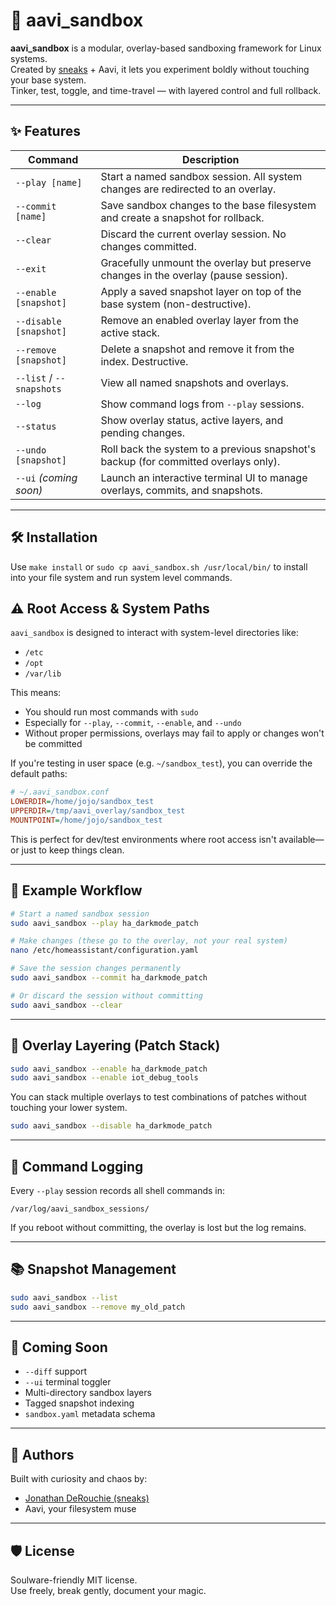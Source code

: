 # 🧪 aavi_sandbox

**aavi_sandbox** is a modular, overlay-based sandboxing framework for Linux systems.  
Created by [sneaks](https://jonathanderouchie.com) + Aavi, it lets you experiment boldly without touching your base system.  
Tinker, test, toggle, and time-travel — with layered control and full rollback.

---

## ✨ Features

| Command                      | Description |
|-----------------------------|-------------|
| `--play [name]`             | Start a named sandbox session. All system changes are redirected to an overlay. |
| `--commit [name]`           | Save sandbox changes to the base filesystem and create a snapshot for rollback. |
| `--clear`                   | Discard the current overlay session. No changes committed. |
| `--exit`                    | Gracefully unmount the overlay but preserve changes in the overlay (pause session). |
| `--enable [snapshot]`       | Apply a saved snapshot layer on top of the base system (non-destructive). |
| `--disable [snapshot]`      | Remove an enabled overlay layer from the active stack. |
| `--remove [snapshot]`       | Delete a snapshot and remove it from the index. Destructive. |
| `--list` / `--snapshots`    | View all named snapshots and overlays. |
| `--log`                     | Show command logs from `--play` sessions. |
| `--status`                  | Show overlay status, active layers, and pending changes. |
| `--undo [snapshot]`         | Roll back the system to a previous snapshot's backup (for committed overlays only). |
| `--ui` _(coming soon)_      | Launch an interactive terminal UI to manage overlays, commits, and snapshots. |

---

## 🛠 Installation

Use `make install` or `sudo cp aavi_sandbox.sh /usr/local/bin/` to install into your file system and run system level commands.


## ⚠️ Root Access & System Paths

`aavi_sandbox` is designed to interact with system-level directories like:

- `/etc`
- `/opt`
- `/var/lib`

This means:

- You should run most commands with `sudo`
- Especially for `--play`, `--commit`, `--enable`, and `--undo`
- Without proper permissions, overlays may fail to apply or changes won't be committed

If you're testing in user space (e.g. `~/sandbox_test`), you can override the default paths:

```ini
# ~/.aavi_sandbox.conf
LOWERDIR=/home/jojo/sandbox_test
UPPERDIR=/tmp/aavi_overlay/sandbox_test
MOUNTPOINT=/home/jojo/sandbox_test
```

This is perfect for dev/test environments where root access isn't available—or just to keep things clean.

---

## 🧵 Example Workflow

```bash
# Start a named sandbox session
sudo aavi_sandbox --play ha_darkmode_patch

# Make changes (these go to the overlay, not your real system)
nano /etc/homeassistant/configuration.yaml

# Save the session changes permanently
sudo aavi_sandbox --commit ha_darkmode_patch

# Or discard the session without committing
sudo aavi_sandbox --clear
```

---

## 🧱 Overlay Layering (Patch Stack)

```bash
sudo aavi_sandbox --enable ha_darkmode_patch
sudo aavi_sandbox --enable iot_debug_tools
```

You can stack multiple overlays to test combinations of patches without touching your lower system.

```bash
sudo aavi_sandbox --disable ha_darkmode_patch
```

---

## 🔧 Command Logging

Every `--play` session records all shell commands in:
```
/var/log/aavi_sandbox_sessions/
```
If you reboot without committing, the overlay is lost but the log remains.

---

## 📚 Snapshot Management

```bash
sudo aavi_sandbox --list
sudo aavi_sandbox --remove my_old_patch
```

---

## 🧪 Coming Soon

- `--diff` support
- `--ui` terminal toggler
- Multi-directory sandbox layers
- Tagged snapshot indexing
- `sandbox.yaml` metadata schema

---

## 🧡 Authors

Built with curiosity and chaos by:

- [Jonathan DeRouchie (sneaks)](https://github.com/sneaks)
- Aavi, your filesystem muse

---

## 🛡 License

Soulware-friendly MIT license.  
Use freely, break gently, document your magic.